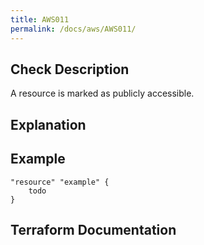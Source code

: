 ```yaml
---
title: AWS011
permalink: /docs/aws/AWS011/
---
```



## Check Description

A resource is marked as publicly accessible.

## Explanation

## Example

```
"resource" "example" {
	todo
}
```

## Terraform Documentation
